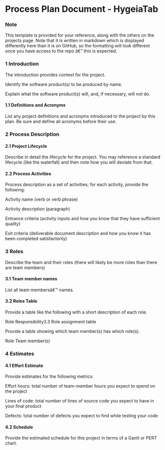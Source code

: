 # Process Plan Document - HygeiaTab

### Note

This template is provided for your reference, along with the others on the projects page.  Note that it is written in markdown which is displayed differently here than it is on GitHub, so the formatting will look different once you have access to the repo â€” this is expected.

### 1 Introduction

The introduction provides context for the project.

Identify the software product(s) to be produced by name.

Explain what the software product(s) will, and, if necessary, will not do.

#### 1.1 Definitions and Acronyms

List any project definitions and acronyms introduced to the project by this plan. Be sure and define all acronyms before their use.

### 2 Process Description

#### 2.1 Project Lifecycle

Describe in detail the lifecycle for the project.  You may reference a standard lifecycle (like the waterfall) and then note how you will deviate from that.

#### 2.2 Process Activities

Process description as a set of activities; for each activity, provide the following:

Activity name (verb or verb phrase)

Activity description (paragraph)

Entrance criteria (activity inputs and how you know that they have sufficient quality)

Exit criteria (deliverable document description and how you know it has been completed satisfactorily)

### 3 Roles

Describe the team and their roles (there will likely be more roles than there are team members)

#### 3.1 Team member names

List all team membersâ€™ names.

#### 3.2 Roles Table

Provide a table like the following with a short description of each role.

Role	Responsibility3.3 Role assignment table

Provide a table showing which team member(s) has which role(s).

Role	Team member(s)

### 4 Estimates

#### 4.1 Effort Estimate

Provide estimates for the following metrics:

Effort hours: total number of team-member hours you expect to spend on the project

Lines of code: total number of lines of source code you expect to have in your final product

Defects: total number of defects you expect to find while testing your code

#### 4.2 Schedule

Provide the estimated schedule for this project in terms of a Gantt or PERT chart.
